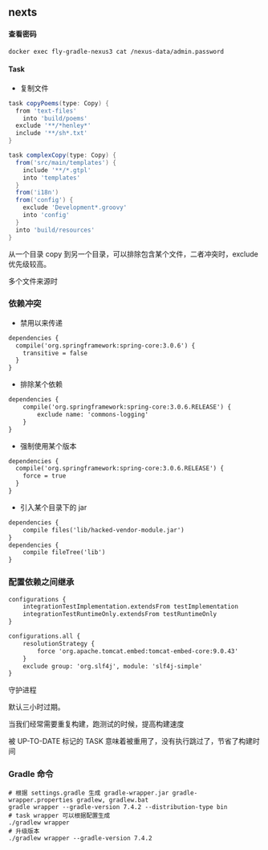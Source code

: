 ## nexts

#### 查看密码

```shell
docker exec fly-gradle-nexus3 cat /nexus-data/admin.password
```

#### Task

- 复制文件

```groovy
task copyPoems(type: Copy) { 
  from 'text-files'
	into 'build/poems'
  exclude '**/*henley*'
  include '**/sh*.txt'
}

task complexCopy(type: Copy) { 
  from('src/main/templates') {
    include '**/*.gtpl'
    into 'templates' 
  }
  from('i18n') 
  from('config') {
    exclude 'Development*.groovy'
    into 'config' 
  }
  into 'build/resources' 
}
```

从一个目录 copy 到另一个目录，可以排除包含某个文件，二者冲突时，exclude 优先级较高。

多个文件来源时

### 依赖冲突

- 禁用以来传递

```txt
dependencies { 
  compile('org.springframework:spring-core:3.0.6') {
  	transitive = false 
  } 
}
```

- 排除某个依赖

```txt
dependencies { 
	compile('org.springframework:spring-core:3.0.6.RELEASE') {
		exclude name: 'commons-logging' 
	}
}
```

- 强制使用某个版本

```txt
dependencies { 
  compile('org.springframework:spring-core:3.0.6.RELEASE') {
  	force = true 
  } 
}
```

- 引入某个目录下的 jar

```txt
dependencies {
	compile files('lib/hacked-vendor-module.jar')
}
dependencies {
	compile fileTree('lib')
}
```



### 配置依赖之间继承

```txt
configurations {
    integrationTestImplementation.extendsFrom testImplementation
    integrationTestRuntimeOnly.extendsFrom testRuntimeOnly
}

configurations.all {
    resolutionStrategy {
        force 'org.apache.tomcat.embed:tomcat-embed-core:9.0.43'
    }
    exclude group: 'org.slf4j', module: 'slf4j-simple'
}
```

守护进程

默认三小时过期。

当我们经常需要重复构建，跑测试的时候，提高构建速度

被 UP-TO-DATE 标记的 TASK 意味着被重用了，没有执行跳过了，节省了构建时间

### Gradle 命令

```shell
# 根据 settings.gradle 生成 gradle-wrapper.jar gradle-wrapper.properties gradlew, gradlew.bat
gradle wrapper --gradle-version 7.4.2 --distribution-type bin
# task wrapper 可以根据配置生成
./gradlew wrapper
# 升级版本
./gradlew wrapper --gradle-version 7.4.2
```